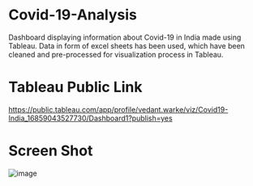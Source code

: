 # Covid-19-Analysis
Dashboard displaying information about Covid-19 in India made using Tableau. Data in form of excel sheets has been used, which have been cleaned and pre-processed for visualization process in Tableau.

# Tableau Public Link
https://public.tableau.com/app/profile/vedant.warke/viz/Covid19-India_16859043527730/Dashboard1?publish=yes

# Screen Shot

![image](https://github.com/vedantwarke/Covid-19-Analysis/assets/134506624/10333758-95c7-42bf-9122-42d0ea587c44)
